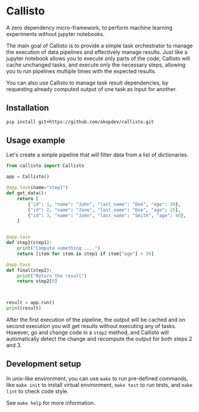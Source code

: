 Callisto
========

A zero dependency micro-framework, to perform machine learning experiments without jupyter notebooks.

The main goal of Callisto is to provide a simple task orchestrator to manage the execution of data pipelines and 
effectively manage results. Just like a jupyter notebook allows you to execute only parts of the code, 
Callisto will cache unchanged tasks, and execute only the necessary steps, allowing you to run pipelines multiple 
times with the expected results.

You can also use Callisto to manage task result dependencies, by requesting already computed output of one task 
as input for another.


## Installation

```bash
pip install git+https://github.com/akopdev/callisto.git
```

## Usage example

Let's create a simple pipeline that will filter data from a list of dictionaries.

```python
from callisto import Callisto

app = Callisto()

@app.task(name="step1")
def get_data():
    return [
        {"id": 1, "name": "John", "last_name": "Doe", "age": 30},
        {"id": 2, "name": "Jane", "last_name": "Doe", "age": 25},
        {"id": 3, "name": "John", "last_name": "Smith", "age": 40},
    ]


@app.task
def step2(step1):
    print("Compute something ....")
    return [item for item in step1 if item["age"] > 30]

@app.task
def final(step2):
    print("Return the result")
    return step2[0]



result = app.run()
print(result)
```

After the first execution of the pipeline, the output will be cached and on second execution you will get results without
executing any of tasks. However, go and change code in a `step2` method, and Callisto will automatically detect the change
and recompute the output for both steps 2 and 3.

## Development setup

In unix-like environment, you can use `make` to run pre-defined commands, like `make init` to install virtual environment, 
`make test` to run tests, and `make lint` to check code style.

See `make help` for more information.

